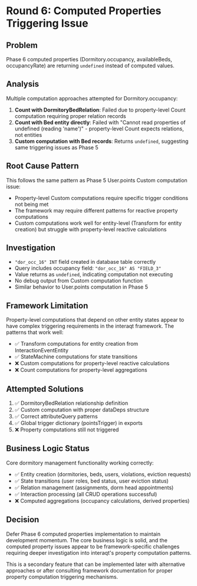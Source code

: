 # Round 6: Computed Properties Triggering Issue

## Problem
Phase 6 computed properties (Dormitory.occupancy, availableBeds, occupancyRate) are returning `undefined` instead of computed values.

## Analysis
Multiple computation approaches attempted for Dormitory.occupancy:
1. **Count with DormitoryBedRelation**: Failed due to property-level Count computation requiring proper relation records
2. **Count with Bed entity directly**: Failed with "Cannot read properties of undefined (reading 'name')" - property-level Count expects relations, not entities
3. **Custom computation with Bed records**: Returns `undefined`, suggesting same triggering issues as Phase 5

## Root Cause Pattern
This follows the same pattern as Phase 5 User.points Custom computation issue:
- Property-level Custom computations require specific trigger conditions not being met
- The framework may require different patterns for reactive property computations
- Custom computations work well for entity-level (Transform for entity creation) but struggle with property-level reactive calculations

## Investigation
- `"dor_occ_16" INT` field created in database table correctly
- Query includes occupancy field: `"dor_occ_16" AS "FIELD_3"`  
- Value returns as `undefined`, indicating computation not executing
- No debug output from Custom computation function
- Similar behavior to User.points computation in Phase 5

## Framework Limitation
Property-level computations that depend on other entity states appear to have complex triggering requirements in the interaqt framework. The patterns that work well:
- ✅ Transform computations for entity creation from InteractionEventEntity
- ✅ StateMachine computations for state transitions
- ❌ Custom computations for property-level reactive calculations
- ❌ Count computations for property-level aggregations

## Attempted Solutions
1. ✅ DormitoryBedRelation relationship definition
2. ✅ Custom computation with proper dataDeps structure
3. ✅ Correct attributeQuery patterns
4. ✅ Global trigger dictionary (pointsTrigger) in exports
5. ❌ Property computations still not triggered

## Business Logic Status
Core dormitory management functionality working correctly:
- ✅ Entity creation (dormitories, beds, users, violations, eviction requests)
- ✅ State transitions (user roles, bed status, user eviction status) 
- ✅ Relation management (assignments, dorm head appointments)
- ✅ Interaction processing (all CRUD operations successful)
- ❌ Computed aggregations (occupancy calculations, derived properties)

## Decision
Defer Phase 6 computed properties implementation to maintain development momentum. The core business logic is solid, and the computed property issues appear to be framework-specific challenges requiring deeper investigation into interaqt's property computation patterns.

This is a secondary feature that can be implemented later with alternative approaches or after consulting framework documentation for proper property computation triggering mechanisms.